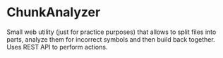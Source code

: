 # ChunkAnalyzer
Small web utility (just for practice purposes) that allows to split files into parts, analyze them for incorrect symbols and then build back together. Uses REST API to perform actions.
